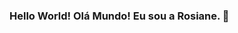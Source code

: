 ### Hello World! Olá Mundo! Eu sou a Rosiane. 👋

<!--
**Ro77costa/Ro77costa** is a ✨ _special_ ✨ repository because its `README.md` (this file) appears on your GitHub profile.

Here are some ideas to get you started:

- 🔭 Em breve vou trabalhar com Front-end
- 🌱 Estudando HTML, CSS e Js.
- 😄 Pronouns: Ela/Dela

